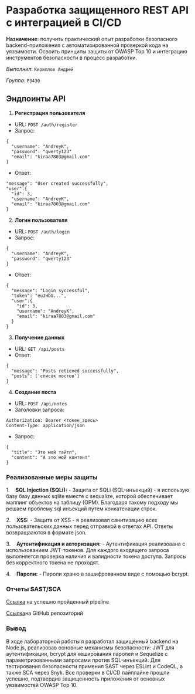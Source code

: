 # Разработка защищенного REST API с интеграцией в CI/CD

**Назначение**: получить практический опыт разработки безопасного backend-приложения с автоматизированной проверкой кода на уязвимости. Освоить принципы защиты от OWASP Top 10 и интеграцию инструментов безопасности в процесс разработки.

*Выполнил*: `Кириллов Андрей`

*Группа*: `P3430`

## Эндпоинты API

1. **Регистрация пользователя**
- URL:  `POST /auth/register`
- Запрос:
```
{
  "username": "AndreyK",
  "password": "qwerty123"
  "email": "kiraa7803@gmail.com"
}
```
- Ответ:
```
"message": "User created successfully",
"user":{
  "id": 3,
  "username": "AndreyK",
  "email": "kiraa7803@gmail.com"
}
```

2. **Логин пользователя**
- URL: `POST /auth/login`
- Запрос:
```
{
  "username": "AndreyK",
  "password": "qwerty123"
}
```
- Ответ:
```
{
  "message": "Login syccessful",
  "token": "euJHbG...",
  "user":{
    "id": 3,
    "username": "AndreyK",
    "email": "kiraa7803@gmail.com"
  }
}
```

3. **Получение данных**
- URL: `GET /api/posts`
- Ответ:
```
{
  "message": "Posts retieved successfully",
  "posts": ['список постов']
}
```

4. **Создание поста**
- URL: `POST /api/notes`
- Заголовки запроса:
```
Authorization: Bearer <токен_здесь>
Content-Type: application/json
```
- Запрос:
```
{
  "title": "Это мой тайтл",
  "content": "А это мой контент"
}
```

### Реализованные меры защиты

1.    **SQL Injection (SQLi):**
	- Защита от SQLi (SQL-инъекций) - я использую базу базу данных sqlite вместе с sequalize, которой обеспечивает маппинг объектов на таблицу (ОРМ). Благодаря такому подходу мы решаем проблему sql инъекций путем конкатенации строк.

2.    **XSS:**
	- Защита от XSS - я реализовал санитизацию всех пользовательских данных перед отправкой в ответах API. Ответы возвращааются в формате json.

3.    **Аутентификация и авторизация:**
	- Аутентификация реализована с использованием JWT-токенов. Для каждого входящего запроса выполняется проверка наличия и валидности токена доступа. Запросы без корректного токена не проходят.

4.    **Пароли:**
	- Пароли храню в зашифрованном виде с помощью bcrypt.

### Отчеты SAST/SCA


[Ссылка]([https://github.com/kkettch/information-security-semester-7/actions/runs/17979456301/job/51141314225#logs](https://github.com/cemetiere/information_security_lab1/actions/runs/18881253107)) на успешно пройденный pipeline

[Ссылка]([https://github.com/kkettch/information-security-semester-7](https://github.com/cemetiere/information_security_lab1))на GitHub репозиторий

### Вывод

В ходе лабораторной работы я разработал защищенный backend на Node.js, реализовав основные механизмы безопасности: JWT для аутентификации, bcrypt для хеширования паролей и Sequelize с параметризованными запросами против SQL-инъекций.
Для тестирования безопасности применил SAST через ESLint и CodeQL, а также SCA через Snyk. Все проверки в CI/CD пайплайне прошли успешно, подтвердив защищенность приложения от основных уязвимостей OWASP Top 10.




